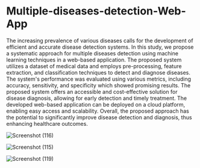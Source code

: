 

# Multiple-diseases-detection-Web-App
The increasing prevalence of various diseases calls for the development of efficient and accurate disease detection systems. In this study, we propose a systematic approach for multiple diseases detection using machine learning techniques in a web-based application. The proposed system utilizes a dataset of medical data and employs pre-processing, feature extraction, and classification techniques to detect and diagnose diseases. The system's performance was evaluated using various metrics, including accuracy, sensitivity, and specificity which showed promising results. The proposed system offers an accessible and cost-effective solution for disease diagnosis, allowing for early detection and timely treatment. The developed web-based application can be deployed on a cloud platform, enabling easy access and scalability. Overall, the proposed approach has the potential to significantly improve disease detection and diagnosis, thus enhancing healthcare outcomes.

![Screenshot (116)](https://github.com/amisha-6/Multiple-diseases-detection-Web-App/assets/88626980/7549335b-2217-409c-9f29-ca47cab41689)

![Screenshot (115)](https://github.com/amisha-6/Multiple-diseases-detection-Web-App/assets/88626980/973694c7-dfcd-4e19-8dfa-3a531be7254d)

![Screenshot (119)](https://github.com/amisha-6/Multiple-diseases-detection-Web-App/assets/88626980/fe7460b9-1901-4c7b-9e19-faf9dca47d69)
